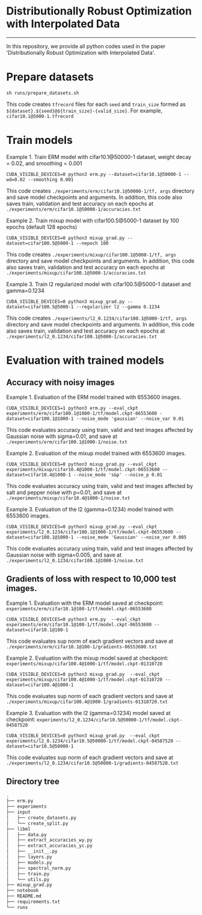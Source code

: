 
# Distributionally Robust Optimization with Interpolated Data
------
In this repository, we provide all python codes used in the paper 'Distributionally Robust Optimization with Interpolated Data'.

# Prepare datasets
```
sh runs/prepare_datasets.sh
```
This code creates `tfrecord` files for each `seed` and `train_size` formed as `${dataset}.${seed}@${train_size}-{valid_size}`. For example, `cifar10.1@5000-1.tfrecord`

# Train models
Example 1. Train ERM model with cifar10.1@50000-1 dataset, weight decay = 0.02, and smoothing = 0.001
```
CUDA_VISIBLE_DEVICES=0 python3 erm.py --dataset=cifar10.1@50000-1 --wd=0.02 --smoothing 0.001
```
This code creates `./experiments/erm/cifar10.1@50000-1/tf, args` directory and save model checkpoints and arguments. In addition, this code also saves train, validation and test accuracy on each epochs at `./experiments/erm/cifar10.1@50000-1/accuracies.txt`

Example 2. Train mixup model with cifar100.5@5000-1 dataset by 100 epochs (default 128 epochs)
```
CUDA_VISIBLE_DEVICES=0 python3 mixup_grad.py --dataset=cifar100.5@5000-1 --nepoch 100
```
This code creates `./experiments/mixup/cifar100.1@5000-1/tf, args` directory and save model checkpoints and arguments. In addition, this code also saves train, validation and test accuracy on each epochs at `./experiments/mixup/cifar100.1@5000-1/accuracies.txt`

Example 3. Train l2 regularized model with cifar100.5@5000-1 dataset and gamma=0.1234
```
CUDA_VISIBLE_DEVICES=0 python3 mixup_grad.py --dataset=cifar100.5@5000-1 --regularizer l2 --gamma 0.1234
```
This code creates `./experiments/l2_0.1234/cifar100.1@5000-1/tf, args` directory and save model checkpoints and arguments. In addition, this code also saves train, validation and test accuracy on each epochs at `./experiments/l2_0.1234/cifar100.1@5000-1/accuracies.txt`

# Evaluation with trained models
## Accuracy with noisy images
Example 1. Evaluation of the ERM model trained with 6553600 images.
```
CUDA_VISIBLE_DEVICES=1 python3 erm.py --eval_ckpt experiments/erm/cifar100.1@1000-1/tf/model.ckpt-06553600 -dataset=cifar100.1@1000-1 --noise_mode 'gaussian' --noise_var 0.01
```
This code evaluates accuracy using train, valid and test images affected by Gaussian noise with sigma=0.01, and save at `./experiments/erm/cifar100.1@1000-1/noise.txt`


Example 2. Evaluation of the mixup model trained with 6553600 images.
```
CUDA_VISIBLE_DEVICES=0 python3 mixup_grad.py --eval_ckpt experiments/mixup/cifar10.4@1000-1/tf/model.ckpt-06553600 --dataset=cifar10.4@1000-1 --noise_mode 's&p' --noise_p 0.01
```
This code evaluates accuracy using train, valid and test images affected by salt and pepper noise with p=0.01, and save at `./experiments/mixup/cifar10.4@1000-1/noise.txt`


Example 3. Evaluation of the l2 (gamma=0.1234) model trained with 6553600 images.
```
CUDA_VISIBLE_DEVICES=0 python3 mixup_grad.py --eval_ckpt experiments/l2_0.1234/cifar100.1@1000-1/tf/model.ckpt-06553600 --dataset=cifar100.1@1000-1 --noise_mode 'Gaussian' --noise_var 0.005
```
This code evaluates accuracy using train, valid and test images affected by Gaussian noise with sigma=0.005, and save at `./experiments/l2_0.1234/cifar100.1@1000-1/noise.txt`


## Gradients of loss with respect to 10,000 test images.
Example 1. Evaluation with the ERM model saved at checkpoint: `experiments/erm/cifar10.1@100-1/tf/model.ckpt-06553600`
```
CUDA_VISIBLE_DEVICES=0 python3 erm.py  --eval_ckpt experiments/erm/cifar10.1@100-1/tf/model.ckpt-06553600 --dataset=cifar10.1@100-1
```
This code evaluates sup norm of each gradient vectors and save at `./experiments/erm/cifar10.1@100-1/gradients-06553600.txt`

Example 2. Evaluation with the mixup model saved at checkpoint: `experiments/mixup/cifar100.4@1000-1/tf/model.ckpt-01310720`
```
CUDA_VISIBLE_DEVICES=0 python3 mixup_grad.py  --eval_ckpt experiments/mixup/cifar100.4@1000-1/tf/model.ckpt-01310720 --dataset=cifar100.4@1000-1
```
This code evaluates sup norm of each gradient vectors and save at `./experiments/mixup/cifar100.4@1000-1/gradients-01310720.txt`

Example 3. Evaluation with the l2 (gamma=0.1234) model saved at checkpoint: `experiments/l2_0.1234/cifar10.5@50000-1/tf/model.ckpt-04587520`
```
CUDA_VISIBLE_DEVICES=0 python3 mixup_grad.py  --eval_ckpt experiments/l2_0.1234/cifar10.5@50000-1/tf/model.ckpt-04587520 --dataset=cifar10.5@50000-1
```
This code evaluates sup norm of each gradient vectors and save at `./experiments/l2_0.1234/cifar10.5@50000-1/gradients-04587520.txt`


## Directory tree

```bash
.
├── erm.py
├── experiments
├── input
│   ├── create_datasets.py
│   └── create_split.py
├── libml
│   ├── data.py
│   ├── extract_accuracies_wy.py
│   ├── extract_accuracies_yc.py
│   ├── __init__.py
│   ├── layers.py
│   ├── models.py
│   ├── spectral_norm.py
│   ├── train.py
│   └── utils.py
├── mixup_grad.py
├── notebook
├── README.md
├── requirements.txt
└── runs
```
